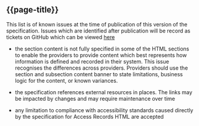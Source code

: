 ## {{page-title}}

This list is of known issues at the time of publication of this version of the specification. Issues which are identified after publication will be record as tickets on GitHub which can be viewed [here](https://github.com/nhsconnect/gpconnect/issues)

- the section content is not fully specified in some of the HTML sections to enable the providers to provide content which best represents how information is defined and recorded in their system. This issue recognises the differences across providers. Providers should use the section and subsection content banner to state limitations, business logic for the content, or known variances.
    
- the specification references external resources in places. The links may be impacted by changes and may require maintenance over time
    
- any limitation to compliance with accessibility standards caused directly by the specification for Access Records HTML are accepted